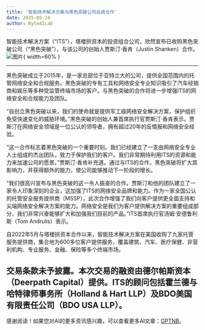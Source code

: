 ```yaml
---
title: '智能技术解决方案与黑色突破公司达成合作'
date: 2025-05-24
author: ByteAILab
---
```


智能技术解决方案（“ITS”），塔楼拱资本的投资组合公司，欣然宣布已收购黑色突破公司（“黑色突破”），与该公司的创始人贾斯汀·香肯（Justin Shanken）合作。![图片](https://ai-techpark.com/wp-content/uploads/Intelligent.jpg){ width=60% }

---
黑色突破成立于2015年，是一家总部位于亚特兰大的公司，提供全国范围内的托管网络安全和合规服务。黑色突破的专有工具和网络安全专业知识吸引了汽车经销商和娱乐等多种受监管终端市场的客户。与黑色突破的合作将进一步增强ITS的网络安全和合规能力及团队。

“自创立黑色突破以来，我们的使命就是提供军工级网络安全解决方案，保护组织免受快速变化的威胁环境。”黑色突破的创始人兼首席执行官贾斯汀·香肯表示。贾斯汀在网络安全领域是一位公认的领导者，拥有超过20年的反情报和网络安全经验。

“这一合作标志着黑色突破的一个重要时刻。我们已经建立了一支由网络安全专业人士组成的杰出团队，致力于保护我们的客户。我们非常期待利用ITS的资源和能力来加速公司的愿景。”贾斯汀·香肯补充道。通过与ITS的合作，黑色突破将扩大其影响力，并获得额外的能力，使公司能够推动下一阶段的增长。

“我们很高兴宣布与黑色突破的这一令人振奋的合作。贾斯汀和他的团队建立了一家令人印象深刻的企业，这加强了ITS的网络安全品牌和能力。作为一家全国公认的托管安全服务提供商（MSSP），此次合作增强了我们向客户提供更全面支持和尖端网络安全解决方案的能力。网络安全是我们为客户提供解决方案的重要组成部分，我们非常兴奋能够扩大和加强我们目前的产品。”ITS首席执行官汤姆·安德鲁利斯（Tom Andrulis）表示。

自2022年5月与塔楼拱资本合作以来，智能技术解决方案在美国收购了九家托管服务提供商，集合地为600多位客户提供服务，覆盖建筑、汽车、医疗保健、非营利机构、专业服务、金融、保险等多个终端市场。

交易条款未予披露。本次交易的融资由德尔帕斯资本（Deerpath Capital）提供。ITS的顾问包括霍兰德与哈特律师事务所（Holland & Hart LLP）及BDO美国有限责任公司（BDO USA LLP）。
---
感谢阅读！如果您对AI的更多资讯感兴趣，可以查看更多AI文章：[GPTNB](https://gptnb.com)。